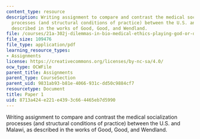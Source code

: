 ```yaml
---
content_type: resource
description: Writing assignment to compare and contrast the medical socialization
  processes (and structural conditions of practice) between the U.S. and Malawi, as
  described in the works of Good, Good, and Wendland.
file: /courses/21a-302j-dilemmas-in-bio-medical-ethics-playing-god-or-doing-good-fall-2013/8713a424e221e4393c664465eb7d5990_MIT21A_302JF13_Paper_1.pdf
file_size: 109476
file_type: application/pdf
learning_resource_types:
- Assignments
license: https://creativecommons.org/licenses/by-nc-sa/4.0/
ocw_type: OCWFile
parent_title: Assignments
parent_type: CourseSection
parent_uid: 9831ab93-b81e-4066-931c-dd50c9884cf7
resourcetype: Document
title: Paper 1
uid: 8713a424-e221-e439-3c66-4465eb7d5990
---
```

Writing assignment to compare and contrast the medical socialization processes (and structural conditions of practice) between the U.S. and Malawi, as described in the works of Good, Good, and Wendland.
